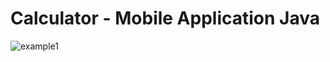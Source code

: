 # Calculator - Mobile Application Java

![example1](https://github.com/sazgez/Calculator/assets/95165061/1e9594ff-1d35-44ef-9578-51443ec4f706)
